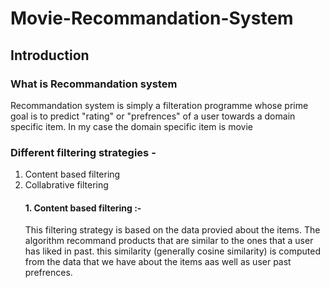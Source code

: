 # Movie-Recommandation-System
## Introduction
### What is Recommandation system
Recommandation system is simply a filteration programme whose prime goal is to predict "rating" or "prefrences" of a user towards a domain specific item. In my case the domain specific item is movie
### Different filtering strategies -
1. Content based filtering
2. Collabrative filtering
    #### 1. Content based filtering :- 
    This filtering strategy is based on the data provied about the items. The algorithm recommand products that are similar to the ones that a user has liked in past. this similarity (generally cosine similarity) is computed from the data that we have about the items aas well as user past prefrences.
